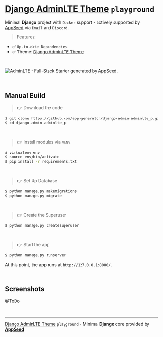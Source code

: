 # [Django AdminLTE Theme](https://github.com/app-generator/django-admin-adminlte) `playground`

Minimal **Django** project with `Docker` support - actively supported by [AppSeed](https://appseed.us/) via `Email` and `Discord`.

> Features: 

- ✅ `Up-to-date Dependencies`
- ✅ Theme: [Django AdminLTE Theme](https://github.com/app-generator/django-admin-adminlte)

<br />

![AdminLTE - Full-Stack Starter generated by AppSeed.](https://user-images.githubusercontent.com/51070104/168842202-9b80a957-a375-4e6d-8247-2cc459267a86.png)

<br />

## Manual Build 

> 👉 Download the code  

```bash
$ git clone https://github.com/app-generator/django-admin-adminlte_p.git
$ cd django-admin-adminlte_p
```

<br />

> 👉 Install modules via `VENV`  

```bash
$ virtualenv env
$ source env/bin/activate
$ pip install -r requirements.txt
```

<br />

> 👉 Set Up Database

```bash
$ python manage.py makemigrations
$ python manage.py migrate
```

<br />

> 👉 Create the Superuser

```bash
$ python manage.py createsuperuser
```

<br />

> 👉 Start the app

```bash
$ python manage.py runserver
```

At this point, the app runs at `http://127.0.0.1:8000/`. 

<br />

## Screenshots

@ToDo

<br />

---
[Django AdminLTE Theme](https://github.com/app-generator/django-admin-adminlte) `playground` - Minimal **Django** core provided by **[AppSeed](https://appseed.us/)**
